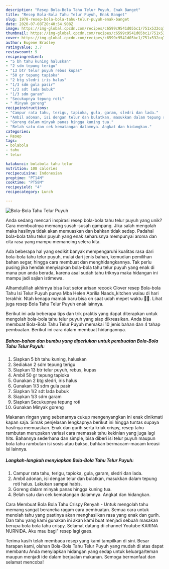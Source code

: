 ```yaml
---
description: "Resep Bola-Bola Tahu Telur Puyuh, Enak Banget"
title: "Resep Bola-Bola Tahu Telur Puyuh, Enak Banget"
slug: 1978-resep-bola-bola-tahu-telur-puyuh-enak-banget
date: 2020-07-08T20:40:54.908Z
image: https://img-global.cpcdn.com/recipes/c6599c9541d05bc1/751x532cq70/bola-bola-tahu-telur-puyuh-foto-resep-utama.jpg
thumbnail: https://img-global.cpcdn.com/recipes/c6599c9541d05bc1/751x532cq70/bola-bola-tahu-telur-puyuh-foto-resep-utama.jpg
cover: https://img-global.cpcdn.com/recipes/c6599c9541d05bc1/751x532cq70/bola-bola-tahu-telur-puyuh-foto-resep-utama.jpg
author: Eugene Bradley
ratingvalue: 3.7
reviewcount: 9
recipeingredient:
- "5 bh tahu kuning haluskan"
- "2 sdm tepung terigu"
- "13 btr telur puyuh rebus kupas"
- "50 gr tepung tapioka"
- "2 btg sledri iris halus"
- "1/3 sdm gula pasir"
- "1/2 sdt lada bubuk"
- "1/3 sdm garam"
- "Secukupnya tepung roti"
- " Minyak goreng"
recipeinstructions:
- "Campur rata tahu, terigu, tapioka, gula, garam, sledri dan lada."
- "Ambil adonan, isi dengan telur dan bulatkan, masukkan dalam tepung roti halus. Lakukan sampai habis."
- "Goreng dalam minyak panas hingga kuning tua."
- "Belah satu dan cek kematangan dalamnya. Angkat dan hidangkan."
categories:
- Resep
tags:
- bolabola
- tahu
- telur

katakunci: bolabola tahu telur 
nutrition: 108 calories
recipecuisine: Indonesian
preptime: "PT14M"
cooktime: "PT58M"
recipeyield: "4"
recipecategory: Lunch

---
```



![Bola-Bola Tahu Telur Puyuh](https://img-global.cpcdn.com/recipes/c6599c9541d05bc1/751x532cq70/bola-bola-tahu-telur-puyuh-foto-resep-utama.jpg)

Anda sedang mencari inspirasi resep bola-bola tahu telur puyuh yang unik? Cara membuatnya memang susah-susah gampang. Jika salah mengolah maka hasilnya tidak akan memuaskan dan bahkan tidak sedap. Padahal bola-bola tahu telur puyuh yang enak seharusnya mempunyai aroma dan cita rasa yang mampu memancing selera kita.

Ada beberapa hal yang sedikit banyak mempengaruhi kualitas rasa dari bola-bola tahu telur puyuh, mulai dari jenis bahan, kemudian pemilihan bahan segar, hingga cara membuat dan menghidangkannya. Tak perlu pusing jika hendak menyiapkan bola-bola tahu telur puyuh yang enak di mana pun anda berada, karena asal sudah tahu triknya maka hidangan ini mampu jadi sajian istimewa.

Alhamdulillah akhirnya bisa ikut setor arisan recook Clover resep Bola-bola Tahu Isi Telur Puyuh punya Mba Helen Aprilia Naads_kitchen walau di hari terakhir. Ntah kenapa mamak baru bisa on saat udah mepet waktu 🤭😁. Lihat juga resep Bola Tahu Telur Puyuh enak lainnya.


Berikut ini ada beberapa tips dan trik praktis yang dapat diterapkan untuk mengolah bola-bola tahu telur puyuh yang siap dikreasikan. Anda bisa membuat Bola-Bola Tahu Telur Puyuh memakai 10 jenis bahan dan 4 tahap pembuatan. Berikut ini cara dalam membuat hidangannya.

<!--inarticleads1-->

##### Bahan-bahan dan bumbu yang diperlukan untuk pembuatan Bola-Bola Tahu Telur Puyuh:

1. Siapkan 5 bh tahu kuning, haluskan
1. Sediakan 2 sdm tepung terigu
1. Siapkan 13 btr telur puyuh, rebus, kupas
1. Ambil 50 gr tepung tapioka
1. Gunakan 2 btg sledri, iris halus
1. Gunakan 1/3 sdm gula pasir
1. Siapkan 1/2 sdt lada bubuk
1. Siapkan 1/3 sdm garam
1. Siapkan Secukupnya tepung roti
1. Gunakan  Minyak goreng


Makanan ringan yang sebenarnya cukup mengenyangkan ini enak dinikmati kapan saja. Simak penjelasan lengkapnya berikut ini hingga tuntas supaya hasilnya memuaskan. Enak dan gurih serta kriuk crispy, resep tahu rambutan merupakan variasi cara memasak tahu kekinian yang juga lagi hits. Bahannya sederhana dan simple, bisa diberi isi telur puyuh maupun bola tahu rambutan isi sosis atau bakso, bahkan bermacam-macam kreasi isi lainnya. 

<!--inarticleads2-->

##### Langkah-langkah menyiapkan Bola-Bola Tahu Telur Puyuh:

1. Campur rata tahu, terigu, tapioka, gula, garam, sledri dan lada.
1. Ambil adonan, isi dengan telur dan bulatkan, masukkan dalam tepung roti halus. Lakukan sampai habis.
1. Goreng dalam minyak panas hingga kuning tua.
1. Belah satu dan cek kematangan dalamnya. Angkat dan hidangkan.


Cara Membuat Bola Bola Tahu Crispy Renyah - Untuk mengolah tahu memang sangat beraneka ragam cara pembuatan. Semua cara untuk menolah tahu yang pastinya akan menghasilkan rasa yang enak dan gurih. Dan tahu yang kami gunakan ini akan kami buat menjadi sebuah masakan berupa bola bola tahu crispy. Selamat datang di channel Youtube KARINA NURNIDA. Aku mau bagi&#34; resep lagi gaes. 

Terima kasih telah membaca resep yang kami tampilkan di sini. Besar harapan kami, olahan Bola-Bola Tahu Telur Puyuh yang mudah di atas dapat membantu Anda menyiapkan hidangan yang sedap untuk keluarga/teman maupun menjadi ide dalam berjualan makanan. Semoga bermanfaat dan selamat mencoba!
